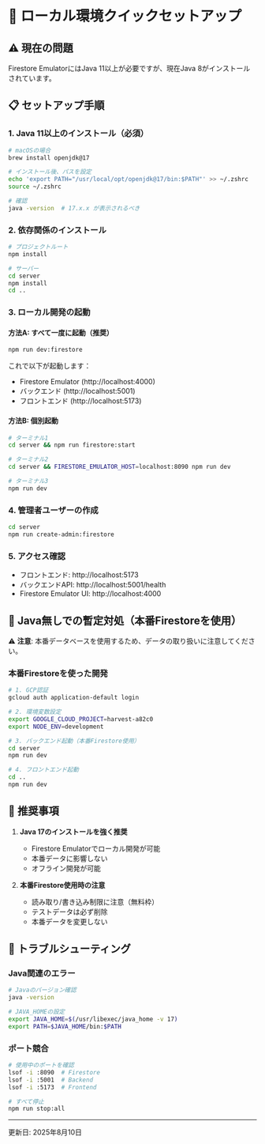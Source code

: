 # 🚀 ローカル環境クイックセットアップ

## ⚠️ 現在の問題
Firestore EmulatorにはJava 11以上が必要ですが、現在Java 8がインストールされています。

## 📋 セットアップ手順

### 1. Java 11以上のインストール（必須）

```bash
# macOSの場合
brew install openjdk@17

# インストール後、パスを設定
echo 'export PATH="/usr/local/opt/openjdk@17/bin:$PATH"' >> ~/.zshrc
source ~/.zshrc

# 確認
java -version  # 17.x.x が表示されるべき
```

### 2. 依存関係のインストール

```bash
# プロジェクトルート
npm install

# サーバー
cd server
npm install
cd ..
```

### 3. ローカル開発の起動

#### 方法A: すべて一度に起動（推奨）
```bash
npm run dev:firestore
```

これで以下が起動します：
- Firestore Emulator (http://localhost:4000)
- バックエンド (http://localhost:5001)
- フロントエンド (http://localhost:5173)

#### 方法B: 個別起動
```bash
# ターミナル1
cd server && npm run firestore:start

# ターミナル2
cd server && FIRESTORE_EMULATOR_HOST=localhost:8090 npm run dev

# ターミナル3
npm run dev
```

### 4. 管理者ユーザーの作成

```bash
cd server
npm run create-admin:firestore
```

### 5. アクセス確認

- フロントエンド: http://localhost:5173
- バックエンドAPI: http://localhost:5001/health
- Firestore Emulator UI: http://localhost:4000

## 🔧 Java無しでの暫定対処（本番Firestoreを使用）

⚠️ **注意**: 本番データベースを使用するため、データの取り扱いに注意してください。

### 本番Firestoreを使った開発

```bash
# 1. GCP認証
gcloud auth application-default login

# 2. 環境変数設定
export GOOGLE_CLOUD_PROJECT=harvest-a82c0
export NODE_ENV=development

# 3. バックエンド起動（本番Firestore使用）
cd server
npm run dev

# 4. フロントエンド起動
cd ..
npm run dev
```

## 📝 推奨事項

1. **Java 17のインストールを強く推奨**
   - Firestore Emulatorでローカル開発が可能
   - 本番データに影響しない
   - オフライン開発が可能

2. **本番Firestore使用時の注意**
   - 読み取り/書き込み制限に注意（無料枠）
   - テストデータは必ず削除
   - 本番データを変更しない

## 🚨 トラブルシューティング

### Java関連のエラー
```bash
# Javaのバージョン確認
java -version

# JAVA_HOMEの設定
export JAVA_HOME=$(/usr/libexec/java_home -v 17)
export PATH=$JAVA_HOME/bin:$PATH
```

### ポート競合
```bash
# 使用中のポートを確認
lsof -i :8090  # Firestore
lsof -i :5001  # Backend
lsof -i :5173  # Frontend

# すべて停止
npm run stop:all
```

---
更新日: 2025年8月10日